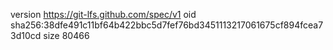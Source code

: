 version https://git-lfs.github.com/spec/v1
oid sha256:38dfe491c11bf64b422bbc5d7fef76bd3451113217061675cf894fcea73d10cd
size 80466
